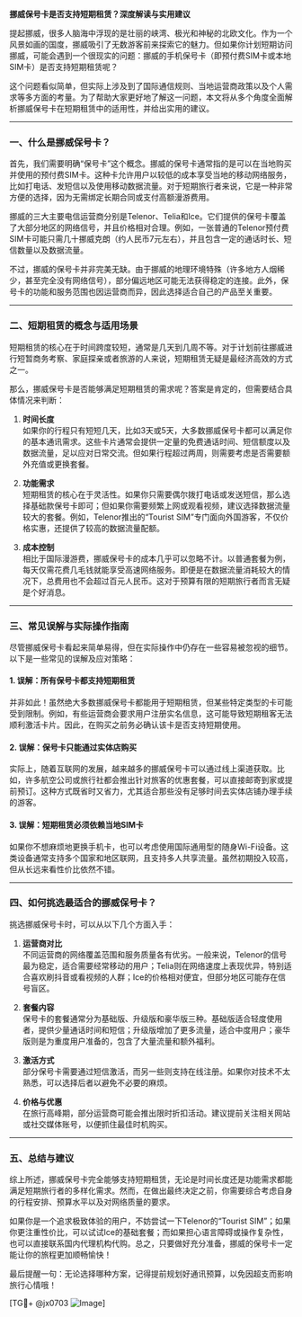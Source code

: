 **挪威保号卡是否支持短期租赁？深度解读与实用建议**

提起挪威，很多人脑海中浮现的是壮丽的峡湾、极光和神秘的北欧文化。作为一个风景如画的国度，挪威吸引了无数游客前来探索它的魅力。但如果你计划短期访问挪威，可能会遇到一个很现实的问题：挪威的手机保号卡（即预付费SIM卡或本地SIM卡）是否支持短期租赁呢？

这个问题看似简单，但实际上涉及到了国际通信规则、当地运营商政策以及个人需求等多方面的考量。为了帮助大家更好地了解这一问题，本文将从多个角度全面解析挪威保号卡在短期租赁中的适用性，并给出实用的建议。

---

### 一、什么是挪威保号卡？

首先，我们需要明确“保号卡”这个概念。挪威的保号卡通常指的是可以在当地购买并使用的预付费SIM卡。这种卡允许用户以较低的成本享受当地的移动网络服务，比如打电话、发短信以及使用移动数据流量。对于短期旅行者来说，它是一种非常方便的选择，因为无需绑定长期合同或支付高额漫游费用。

挪威的三大主要电信运营商分别是Telenor、Telia和Ice。它们提供的保号卡覆盖了大部分地区的网络信号，并且价格相对合理。例如，一张普通的Telenor预付费SIM卡可能只需几十挪威克朗（约人民币7元左右），并且包含一定的通话时长、短信数量以及数据流量。

不过，挪威的保号卡并非完美无缺。由于挪威的地理环境特殊（许多地方人烟稀少，甚至完全没有网络信号），部分偏远地区可能无法获得稳定的连接。此外，保号卡的功能和服务范围也因运营商而异，因此选择适合自己的产品至关重要。

---

### 二、短期租赁的概念与适用场景

短期租赁的核心在于时间跨度较短，通常是几天到几周不等。对于计划前往挪威进行短暂商务考察、家庭探亲或者旅游的人来说，短期租赁无疑是最经济高效的方式之一。

那么，挪威保号卡是否能够满足短期租赁的需求呢？答案是肯定的，但需要结合具体情况来判断：

1. **时间长度**  
   如果你的行程只有短短几天，比如3天或5天，大多数挪威保号卡都可以满足你的基本通讯需求。这些卡片通常会提供一定量的免费通话时间、短信额度以及数据流量，足以应对日常交流。但如果行程超过两周，则需要考虑是否需要额外充值或更换套餐。

2. **功能需求**  
   短期租赁的核心在于灵活性。如果你只需要偶尔拨打电话或发送短信，那么选择基础款保号卡即可；但如果你需要频繁上网或观看视频，建议选择数据流量较大的套餐。例如，Telenor推出的“Tourist SIM”专门面向外国游客，不仅价格实惠，还提供了较高的数据流量配额。

3. **成本控制**  
   相比于国际漫游费，挪威保号卡的成本几乎可以忽略不计。以普通套餐为例，每天仅需花费几毛钱就能享受高速网络服务。即便是在数据流量消耗较大的情况下，总费用也不会超过百元人民币。这对于预算有限的短期旅行者而言无疑是个好消息。

---

### 三、常见误解与实际操作指南

尽管挪威保号卡看起来简单易得，但在实际操作中仍存在一些容易被忽视的细节。以下是一些常见的误解及应对策略：

#### 1. **误解：所有保号卡都支持短期租赁**
   并非如此！虽然绝大多数挪威保号卡都能用于短期租赁，但某些特定类型的卡可能受到限制。例如，有些运营商会要求用户注册实名信息，这可能导致短期租客无法顺利激活卡片。因此，在购买之前务必确认该卡是否支持短期使用。

#### 2. **误解：保号卡只能通过实体店购买**
   实际上，随着互联网的发展，越来越多的挪威保号卡可以通过线上渠道获取。比如，许多航空公司或旅行社都会推出针对旅客的优惠套餐，可以直接邮寄到家或提前预订。这种方式既省时又省力，尤其适合那些没有足够时间去实体店铺办理手续的游客。

#### 3. **误解：短期租赁必须依赖当地SIM卡**
   如果你不想麻烦地更换手机卡，也可以考虑使用国际通用型的随身Wi-Fi设备。这类设备通常支持多个国家和地区联网，且支持多人共享流量。虽然初期投入较高，但从长远来看性价比依然不错。

---

### 四、如何挑选最适合的挪威保号卡？

挑选挪威保号卡时，可以从以下几个方面入手：

1. **运营商对比**  
   不同运营商的网络覆盖范围和服务质量各有优劣。一般来说，Telenor的信号最为稳定，适合需要经常移动的用户；Telia则在网络速度上表现优异，特别适合喜欢刷抖音或看视频的人群；Ice的价格相对便宜，但部分地区可能存在信号盲区。

2. **套餐内容**  
   保号卡的套餐通常分为基础版、升级版和豪华版三种。基础版适合轻度使用者，提供少量通话时间和短信；升级版增加了更多流量，适合中度用户；豪华版则是为重度用户准备的，包含了大量流量和额外福利。

3. **激活方式**  
   部分保号卡需要通过短信激活，而另一些则支持在线注册。如果你对技术不太熟悉，可以选择后者以避免不必要的麻烦。

4. **价格与优惠**  
   在旅行高峰期，部分运营商可能会推出限时折扣活动。建议提前关注相关网站或社交媒体账号，以便抓住最佳时机购买。

---

### 五、总结与建议

综上所述，挪威保号卡完全能够支持短期租赁，无论是时间长度还是功能需求都能满足短期旅行者的多样化需求。然而，在做出最终决定之前，你需要综合考虑自身的行程安排、预算水平以及对网络质量的要求。

如果你是一个追求极致体验的用户，不妨尝试一下Telenor的“Tourist SIM”；如果你更注重性价比，可以试试Ice的基础套餐；而如果担心语言障碍或操作复杂性，也可以直接联系国内代理机构代购。总之，只要做好充分准备，挪威的保号卡一定能让你的旅程更加顺畅愉快！

最后提醒一句：无论选择哪种方案，记得提前规划好通讯预算，以免因超支而影响旅行心情哦！  

[TG💪+ @jx0703 ![Image](https://github.com/user-attachments/assets/dbca1d08-cadb-493c-b0ec-ad6f7a83f270)]